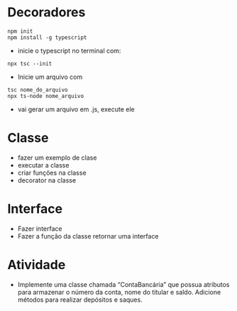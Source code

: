 # Decoradores

```
npm init
npm install -g typescript
```

* inicie o typescript no terminal com: 
```
npx tsc --init
```
 
 * Inicie um arquivo com 
 ```
 tsc nome_do_arquivo
 npx ts-node nome_arquivo
 ```

 * vai gerar um arquivo em .js, execute ele

 # Classe 

* fazer um exemplo de clase
* executar a classe 
* criar funções na classe
* decorator na classe

# Interface

* Fazer interface
* Fazer a função da classe retornar uma interface


# Atividade 

* Implemente uma classe chamada “ContaBancária” que possua atributos para armazenar o número da conta, nome do titular e saldo. Adicione métodos para realizar depósitos e saques.


